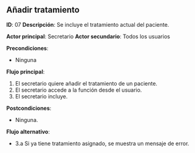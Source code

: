 ## Añadir tratamiento
**ID**: 07
**Descripción**: Se incluye el tratamiento actual del paciente.

**Actor principal**: Secretario
**Actor secundario**: Todos los usuarios

**Precondiciones**:
* Ninguna

**Flujo principal**:
1. El secretario quiere añadir el tratamiento de un paciente.
1. El secretario accede a la función desde el usuario.
1. El secretario incluye.

**Postcondiciones**: 
* Ninguna.

**Flujo alternativo**:
* 3.a Si ya tiene tratamiento asignado, se muestra un mensaje de error.

